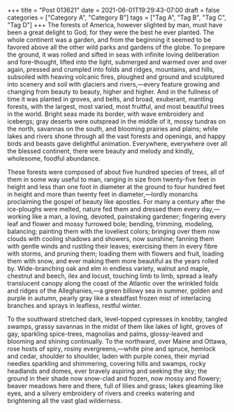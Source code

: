 +++
title = "Post 013621"
date = 2021-06-01T19:29:43-07:00
draft = false
categories = ["Category A", "Category B"]
tags = ["Tag A", "Tag B", "Tag C", "Tag D"]
+++
The forests of America, however slighted by man, must have been a great delight to God; for they were the best he ever planted. The whole continent was a garden, and from the beginning it seemed to be favored above all the other wild parks and gardens of the globe. To prepare the ground, it was rolled and sifted in seas with infinite loving deliberation and fore-thought, lifted into the light, submerged and warmed over and over again, pressed and crumpled into folds and ridges, mountains, and hills, subsoiled with heaving volcanic fires, ploughed and ground and sculptured into scenery and soil with glaciers and rivers,—every feature growing and changing from beauty to beauty, higher and higher. And in the fullness of time it was planted in groves, and belts, and broad, exuberant, mantling forests, with the largest, most varied, most fruitful, and most beautiful trees in the world. Bright seas made its border, with wave embroidery and icebergs; gray deserts were outspread in the middle of it, mossy tundras on the north, savannas on the south, and blooming prairies and plains; while lakes and rivers shone through all the vast forests and openings, and happy birds and beasts gave delightful animation. Everywhere, everywhere over all the blessed continent, there were beauty and melody and kindly, wholesome, foodful abundance.

These forests were composed of about five hundred species of trees, all of them in some way useful to man, ranging in size from twenty-five feet in height and less than one foot in diameter at the ground to four hundred feet in height and more than twenty feet in diameter,—lordly monarchs proclaiming the gospel of beauty like apostles. For many a century after the ice-ploughs were melted, nature fed them and dressed them every day,—working like a man, a loving, devoted, painstaking gardener; fingering every leaf and flower and mossy furrowed bole; bending, trimming, modeling, balancing; painting them with the loveliest colors; bringing over them now clouds with cooling shadows and showers, now sunshine; fanning them with gentle winds and rustling their leaves; exercising them in every fibre with storms, and pruning them; loading them with flowers and fruit, loading them with snow, and ever making them more beautiful as the years rolled by. Wide-branching oak and elm in endless variety, walnut and maple, chestnut and beech, ilex and locust, touching limb to limb, spread a leafy translucent canopy along the coast of the Atlantic over the wrinkled folds and ridges of the Alleghanies,—a green billowy sea in summer, golden and purple in autumn, pearly gray like a steadfast frozen mist of interlacing branches and sprays in leafless, restful winter.

To the southward stretched dark, level-topped cypresses in knobby, tangled swamps, grassy savannas in the midst of them like lakes of light, groves of gay, sparkling spice-trees, magnolias and palms, glossy-leaved and blooming and shining continually. To the northward, over Maine and Ottawa, rose hosts of spiry, rosiny evergreens,—white pine and spruce, hemlock and cedar, shoulder to shoulder, laden with purple cones, their myriad needles sparkling and shimmering, covering hills and swamps, rocky headlands and domes, ever bravely aspiring and seeking the sky; the ground in their shade now snow-clad and frozen, now mossy and flowery; beaver meadows here and there, full of lilies and grass; lakes gleaming like eyes, and a silvery embroidery of rivers and creeks watering and brightening all the vast glad wilderness.
